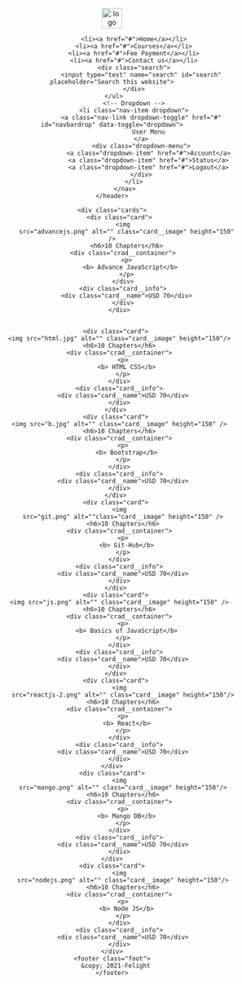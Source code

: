 <!DOCTYPE html>
<html lang="en">

<head>
    <meta charset="UTF-8">
    <meta name="viewport" content="width=device-width, initial-scale=1.0">
    <meta http-equiv="X-UA-Compatible" content="ie=edge">
    <title>Felight</title>
    <link rel="stylesheet" href="website.css">
    <link rel="stylesheet" href="https://maxcdn.bootstrapcdn.com/bootstrap/4.5.2/css/bootstrap.min.css">
    <script src="https://ajax.googleapis.com/ajax/libs/jquery/3.5.1/jquery.min.js"></script>
    <script src="https://cdnjs.cloudflare.com/ajax/libs/popper.js/1.16.0/umd/popper.min.js"></script>
    <script src="https://maxcdn.bootstrapcdn.com/bootstrap/4.5.2/js/bootstrap.min.js"></script>
</head>

<body>
    <header>
        <nav class="navbar">
            <ul>
                <img id="logo" src="felight.jpg" height="40" alt="logo" >

                <li><a href="#">Home</a></li>
                <li><a href="#">Courses</a></li>
                <li><a href="#">Fee Payment</a></li>
                <li><a href="#">Contact us</a></li>
                <div class="search">
                    <input type="text" name="search" id="search" placeholder="Search this website">
                </div>
            </ul>       
                <!-- Dropdown -->
                <li class="nav-item dropdown">
                    <a class="nav-link dropdown-toggle" href="#" id="navbardrop" data-toggle="dropdown">
                        User Menu
                    </a>
                    <div class="dropdown-menu">
                        <a class="dropdown-item" href="#">Account</a>
                        <a class="dropdown-item" href="#">Status</a>
                        <a class="dropdown-item" href="#">Logout</a>
                    </div>
                </li>
           </nav>
    </header>

    <div class="cards">
        <div class="card">
          <img
            src="advancejs.png" alt="" class="card__image" height="150" />
            <h6>10 Chapters</h6>
          <div class="crad__container">
            <p>
              <b> Advance JavaScript</b>
            </p>
          </div>
          <div class="card__info">
            <div class="card__name">USD 70</div>
          </div>
        </div>

        
      <div class="card">
        <img src="html.jpg" alt="" class="card__image" height="150"/>
        <h6>10 Chapters</h6>
        <div class="crad__container">
          <p>
            <b> HTML CSS</b>
          </p>
        </div>
        <div class="card__info">
          <div class="card__name">USD 70</div>
        </div>
      </div>
      <div class="card">
        <img src="b.jpg" alt="" class="card__image" height="150" />
        <h6>10 Chapters</h6>
        <div class="crad__container">
          <p>
            <b> Bootstrap</b>
          </p>
        </div>
        <div class="card__info">
          <div class="card__name">USD 70</div>
        </div>
      </div>
      <div class="card">
        <img
          src="git.png" alt=""class="card__image" height="150" />
          <h6>10 Chapters</h6>
        <div class="crad__container">
          <p>
            <b> Git-Hub</b>
          </p>
        </div>
        <div class="card__info">
          <div class="card__name">USD 70</div>
        </div>
      </div>
      <div class="card">
        <img src="js.png" alt="" class="card__image" height="150" />
        <h6>10 Chapters</h6>
        <div class="crad__container">
          <p>
            <b> Basics of JavaScript</b>
          </p>
        </div>
        <div class="card__info">
          <div class="card__name">USD 70</div>
        </div>
      </div>
      <div class="card">
        <img
          src="reactjs-2.png" alt="" class="card__image" height="150"/>
          <h6>10 Chapters</h6>
        <div class="crad__container">
          <p>
            <b> React</b>
          </p>
        </div>
        <div class="card__info">
          <div class="card__name">USD 70</div>
        </div>
    </div>
    <div class="card">
        <img
          src="mango.png" alt="" class="card__image" height="150"/>
          <h6>10 Chapters</h6>
        <div class="crad__container">
          <p>
            <b> Mango DB</b>
          </p>
        </div>
        <div class="card__info">
          <div class="card__name">USD 70</div>
        </div>
    </div>
    <div class="card">
        <img
          src="nodejs.png" alt="" class="card__image" height="150"/>
          <h6>10 Chapters</h6>
        <div class="crad__container">
          <p>
            <b> Node JS</b>
          </p>
        </div>
        <div class="card__info">
          <div class="card__name">USD 70</div>
        </div>
    </div>
    <footer class="foot">
      &copy; 2021-Felight
    </footer>
  </div>
</body>
  
</html>
